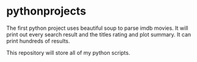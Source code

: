 # pythonprojects

The first python project uses beautiful soup to parse imdb movies. It will print out every search result and the titles rating and plot summary.
It can print hundreds of results.

This repository will store all of my python scripts.
